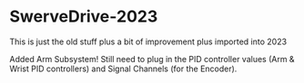 # SwerveDrive-2023
This is just the old stuff plus a bit of improvement plus imported into 2023

Added Arm Subsystem! Still need to plug in the PID controller values (Arm & Wrist PID controllers) and Signal Channels (for the Encoder).
